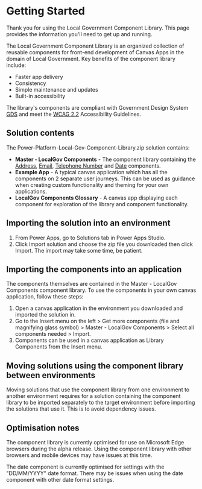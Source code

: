 # Getting Started

Thank you for using the Local Government Component Library. This page provides the information you'll need to get up and running.

The Local Government Component Library is an organized collection of reusable components for front-end development of Canvas Apps in the domain of Local Government. Key benefits of the component library include:
- Faster app delivery
- Consistency
- Simple maintenance and updates
- Built-in accessibility

The library's components are compliant with Government Design System [GDS](https://design-system.service.gov.uk/patterns/) and meet the [WCAG 2.2](https://www.w3.org/TR/WCAG22/) Accessibility Guidelines.

## Solution contents
The Power-Platform-Local-Gov-Component-Library.zip solution contains:
- **Master - LocalGov Components** - The component library containing the [Address](components/Address.md), [Email](components/Email.md), [Telephone Number](components/TelephoneNumber.md) and [Date](components/Date.md) components.
- **Example App** - A typical canvas application which has all the components on 2 separate user journeys. This can be used as guidance when creating custom functionality and theming for your own applications.
- **LocalGov Components Glossary** - A canvas app displaying each component for exploration of the library and component functionality.

## Importing the solution into an environment
1. From Power Apps, go to Solutions tab in Power Apps Studio.
2. Click Import solution and choose the zip file you downloaded then click Import. The import may take some time, be patient.

## Importing the components into an application
The components themselves are contained in the Master - LocalGov Components component library. To use the components in your own canvas application, follow these steps:
1. Open a canvas application in the environment you downloaded and imported the solution in.
2. Go to the Insert menu on the left > Get more components (file and magnifying glass symbol) > Master - LocalGov Components > Select all components needed > Import.
3. Components can be used in a canvas application as Library Components from the Insert menu.

## Moving solutions using the component library between environments
Moving solutions that use the component library from one environment to another environment requires for a solution containing the component library to be imported separately to the target environment before importing the solutions that use it. This is to avoid dependency issues.

## Optimisation notes
The component library is currently optimised for use on Microsoft Edge browsers during the alpha release. Using the component library with other browsers and mobile devices may have issues at this time.

The date component is currently optimised for settings with the "DD/MM/YYYY" date format. There may be issues when using the date component with other date format settings.